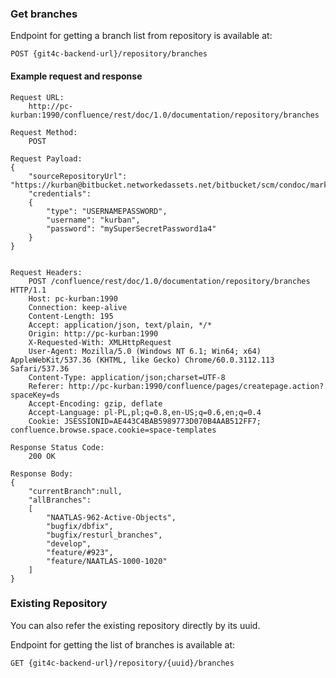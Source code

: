 ### Get branches

Endpoint for getting a branch list from repository is available at:

```
POST {git4c-backend-url}/repository/branches
```

#### Example request and response
```
Request URL:
    http://pc-kurban:1990/confluence/rest/doc/1.0/documentation/repository/branches

Request Method:
    POST

Request Payload:
{
    "sourceRepositoryUrl": "https://kurban@bitbucket.networkedassets.net/bitbucket/scm/condoc/markup.git",
    "credentials":
    {
        "type": "USERNAMEPASSWORD",
        "username": "kurban",
        "password": "mySuperSecretPassword1a4"
    }
}


Request Headers:
    POST /confluence/rest/doc/1.0/documentation/repository/branches HTTP/1.1
    Host: pc-kurban:1990
    Connection: keep-alive
    Content-Length: 195
    Accept: application/json, text/plain, */*
    Origin: http://pc-kurban:1990
    X-Requested-With: XMLHttpRequest
    User-Agent: Mozilla/5.0 (Windows NT 6.1; Win64; x64) AppleWebKit/537.36 (KHTML, like Gecko) Chrome/60.0.3112.113 Safari/537.36
    Content-Type: application/json;charset=UTF-8
    Referer: http://pc-kurban:1990/confluence/pages/createpage.action?spaceKey=ds
    Accept-Encoding: gzip, deflate
    Accept-Language: pl-PL,pl;q=0.8,en-US;q=0.6,en;q=0.4
    Cookie: JSESSIONID=AE443C4BAB5989773D070B4AAB512FF7; confluence.browse.space.cookie=space-templates

Response Status Code:
    200 OK

Response Body:
{
    "currentBranch":null,
    "allBranches":
    [
        "NAATLAS-962-Active-Objects",
        "bugfix/dbfix",
        "bugfix/resturl_branches",
        "develop",
        "feature/#923",
        "feature/NAATLAS-1000-1020"
    ]
}
```

### Existing Repository


You can also refer the existing repository directly by its uuid.

Endpoint for getting the list of branches is available at:
```
GET {git4c-backend-url}/repository/{uuid}/branches
```